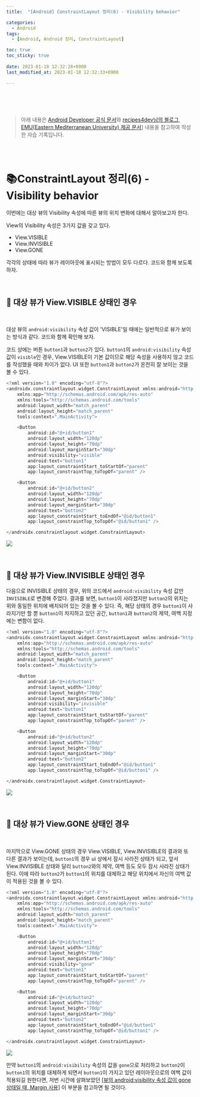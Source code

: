 ```yaml
---
title:  "[Android] ConstraintLayout 정리(6) - Visibility behavior"

categories:
  - Android
tags:
  - [Android, Android 정리, ConstraintLayout]

toc: true
toc_sticky: true
 
date: 2023-01-18 12:32:28+0900
last_modified_at: 2023-01-18 12:32:33+0900

---
```


<br>
<br>
<br>

> 아래 내용은 [Android Developer 공식 문서](https://developer.android.com/training/constraint-layout?hl=ko)와 [recipes4dev님의 블로그](https://recipes4dev.tistory.com/158), [EMU(Eastern Mediterranean University) 제공 문서](https://staff.emu.edu.tr/mobinabeheshti/Documents/courses/ITEC399/lecture%205%20-%20399.pdf)] 내용을 참고하여 작성한 자습 기록입니다.

<br>
<br>

# 📚ConstraintLayout 정리(6) - Visibility behavior

이번에는 대상 뷰의 Visibility 속성에 따른 뷰의 위치 변화에 대해서 알아보고자 한다.

View의 Visibility 속성은 3가지 값을 갖고 있다.
* View.VISIBLE
* View.INVISIBLE
* View.GONE

각각의 상태에 따라 뷰가 레이아웃에 표시되는 방법이 모두 다르다. 코드와 함께 보도록 하자.

<br>

## 📔 대상 뷰가 View.VISIBLE 상태인 경우

<br>

대상 뷰의 `android:visibility` 속성 값이 'VISIBLE'일 때에는 일반적으로 뷰가 보이는 방식과 같다. 코드와 함께 확인해 보자.

코드 상에는 버튼 `button1`과 `button2`가 있다. `button1`의 `android:visibility` 속성 값이 `visible`인 경우, View.VISIBLE이 기본 값이므로 해당 속성을 사용하지 않고 코드를 작성했을 때와 차이가 없다. UI 또한 `button1`과 `button2`가 온전히 잘 보이는 것을 볼 수 있다.

```kotlin
<?xml version="1.0" encoding="utf-8"?>
<androidx.constraintlayout.widget.ConstraintLayout xmlns:android="http://schemas.android.com/apk/res/android"
    xmlns:app="http://schemas.android.com/apk/res-auto"
    xmlns:tools="http://schemas.android.com/tools"
    android:layout_width="match_parent"
    android:layout_height="match_parent"
    tools:context=".MainActivity">

    <Button
        android:id="@+id/button1"
        android:layout_width="120dp"
        android:layout_height="70dp"
        android:layout_marginStart="30dp"
        android:visibility="visible"
        android:text="button1"
        app:layout_constraintStart_toStartOf="parent"
        app:layout_constraintTop_toTopOf="parent" />

    <Button
        android:id="@+id/button2"
        android:layout_width="120dp"
        android:layout_height="70dp"
        android:layout_marginStart="30dp"
        android:text="button2"
        app:layout_constraintStart_toEndOf="@id/button1"
        app:layout_constraintTop_toTopOf="@id/button1" />

</androidx.constraintlayout.widget.ConstraintLayout>
```

![](/assets/images/android/constraintlayout/visibility1.png)

<br>

## 📔 대상 뷰가 View.INVISIBLE 상태인 경우

다음으로 INVISIBLE 상태의 경우, 위의 코드에서 `android:visibility` 속성 값만 `INVISIBLE`로 변경해 주었다. 결과를 보면, `button1`이 사라졌지만 `button2`의 위치는 위와 동일한 위치에 배치되어 있는 것을 볼 수 있다. 즉, 해당 상태의 경우 `button1`이 사라지기만 할 뿐 `button1`이 차지하고 있던 공간, `button1`과 `button2`의 제약, 여백 지정에는 변함이 없다.

```kotlin
<?xml version="1.0" encoding="utf-8"?>
<androidx.constraintlayout.widget.ConstraintLayout xmlns:android="http://schemas.android.com/apk/res/android"
    xmlns:app="http://schemas.android.com/apk/res-auto"
    xmlns:tools="http://schemas.android.com/tools"
    android:layout_width="match_parent"
    android:layout_height="match_parent"
    tools:context=".MainActivity">

    <Button
        android:id="@+id/button1"
        android:layout_width="120dp"
        android:layout_height="70dp"
        android:layout_marginStart="30dp"
        android:visibility="invisible"
        android:text="button1"
        app:layout_constraintStart_toStartOf="parent"
        app:layout_constraintTop_toTopOf="parent" />

    <Button
        android:id="@+id/button2"
        android:layout_width="120dp"
        android:layout_height="70dp"
        android:layout_marginStart="30dp"
        android:text="button2"
        app:layout_constraintStart_toEndOf="@id/button1"
        app:layout_constraintTop_toTopOf="@id/button1" />

</androidx.constraintlayout.widget.ConstraintLayout>
```

![](/assets/images/android/constraintlayout/visibility2.png)

<br>

## 📔 대상 뷰가 View.GONE 상태인 경우

<br>

마지막으로 View.GONE 상태의 경우 View.VISIBLE, View.INVISIBLE의 결과와 또 다른 결과가 보이는데, `button1`의 경우 ui 상에서 잠시 사라진 상태가 되고, 앞서 View.INVISIBLE 상태와 달리 `button2`와의 제약, 여백 등도 모두 잠시 사라진 상태가 된다. 이에 따라 `button2`가 `button1`의 위치를 대체하고 해당 위치에서 자신의 여백 값이 적용된 것을 볼 수 있다.

```kotlin
<?xml version="1.0" encoding="utf-8"?>
<androidx.constraintlayout.widget.ConstraintLayout xmlns:android="http://schemas.android.com/apk/res/android"
    xmlns:app="http://schemas.android.com/apk/res-auto"
    xmlns:tools="http://schemas.android.com/tools"
    android:layout_width="match_parent"
    android:layout_height="match_parent"
    tools:context=".MainActivity">

    <Button
        android:id="@+id/button1"
        android:layout_width="120dp"
        android:layout_height="70dp"
        android:layout_marginStart="30dp"
        android:visibility="gone"
        android:text="button1"
        app:layout_constraintStart_toStartOf="parent"
        app:layout_constraintTop_toTopOf="parent" />

    <Button
        android:id="@+id/button2"
        android:layout_width="120dp"
        android:layout_height="70dp"
        android:layout_marginStart="30dp"
        android:text="button2"
        app:layout_constraintStart_toEndOf="@id/button1"
        app:layout_constraintTop_toTopOf="@id/button1" />

</androidx.constraintlayout.widget.ConstraintLayout>
```

![](/assets/images/android/constraintlayout/visibility3.png)

만약 `button1`의 `android:visibility` 속성의 값을 `gone`으로 처리하고 `button2`이 `button1`의 위치를 대체하게 되면서 `button1`이 가지고 있던 레이아웃으로의 여백 값이 적용되길 원한다면, 저번 시간에 살펴보았던 [[뷰의 android:visibility 속성 값이 gone 상태일 때, Margin 사용]](https://becomeproo.github.io/android/ConstraintLayout3/#%EB%B7%B0%EC%9D%98-androidvisibility-%EC%86%8D%EC%84%B1-%EA%B0%92%EC%9D%B4-gone-%EC%83%81%ED%83%9C%EC%9D%BC-%EB%95%8C-margin-%EC%82%AC%EC%9A%A9) 이 부분을 참고하면 될 것이다.